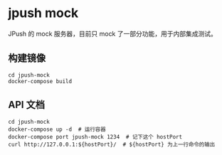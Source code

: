 # jpush mock

JPush 的 mock 服务器，目前只 mock 了一部分功能，用于内部集成测试。

## 构建镜像

```
cd jpush-mock
docker-compose build
```

## API 文档

```
cd jpush-mock
docker-compose up -d  # 运行容器
docker-compose port jpush-mock 1234  # 记下这个 hostPort
curl http://127.0.0.1:${hostPort}/  # ${hostPort} 为上一行命令的输出
```
